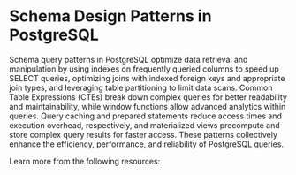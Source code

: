 # Schema Design Patterns in PostgreSQL

Schema query patterns in PostgreSQL optimize data retrieval and manipulation by using indexes on frequently queried columns to speed up SELECT queries, optimizing joins with indexed foreign keys and appropriate join types, and leveraging table partitioning to limit data scans. Common Table Expressions (CTEs) break down complex queries for better readability and maintainability, while window functions allow advanced analytics within queries. Query caching and prepared statements reduce access times and execution overhead, respectively, and materialized views precompute and store complex query results for faster access. These patterns collectively enhance the efficiency, performance, and reliability of PostgreSQL queries.

Learn more from the following resources:

